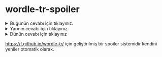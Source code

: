 # wordle-tr-spoiler

<details>
  <summary>Bugünün cevabı için tıklayınız.</summary>
  <br>
    <b> hısım </b>
</details>

<details>
  <summary>Yarının cevabı için tıklayınız</summary>
  <br>
   <b> akıcı </b>
</details>

<details>
  <summary>Dünün cevabı için tıklayınız </summary>
  <br>
  <b> iğdiş </b>
</details>

https://f.github.io/wordle-tr/ için geliştirilmiş bir spoiler sistemidir kendini yeniler otomatik olarak.

